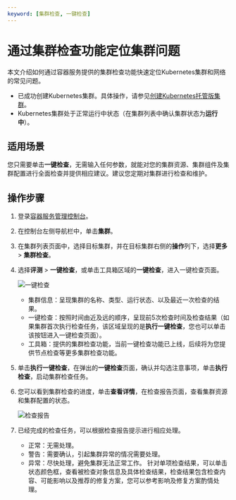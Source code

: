 ```yaml
---
keyword: [集群检查, 一键检查]
---
```


# 通过集群检查功能定位集群问题

本文介绍如何通过容器服务提供的集群检查功能快速定位Kubernetes集群和网络的常见问题。

-   已成功创建Kubernetes集群。具体操作，请参见[创建Kubernetes托管版集群](/intl.zh-CN/Kubernetes集群用户指南/集群/创建集群/创建Kubernetes托管版集群.md)。
-   Kubernetes集群处于正常运行中状态（在集群列表中确认集群状态为**运行中**）。

## 适用场景

您只需要单击**一键检查**，无需输入任何参数，就能对您的集群资源、集群组件及集群配置进行全面检查并提供相应建议。建议您定期对集群进行检查和维护。

## 操作步骤

1.  登录[容器服务管理控制台](https://cs.console.aliyun.com)。

2.  在控制台左侧导航栏中，单击**集群**。

3.  在集群列表页面中，选择目标集群，并在目标集群右侧的**操作**列下，选择**更多** \> **集群检查**。

4.  选择**评测** \> **一键检查**，或单击工具箱区域的**一键检查**，进入一键检查页面。

    ![一键检查](https://help-static-aliyun-doc.aliyuncs.com/assets/img/zh-CN/7127373261/p44809.png)

    -   集群信息：呈现集群的名称、类型、运行状态、以及最近一次检查的结果。
    -   一键检查：按照时间由近及远的顺序，呈现前5次检查时间及检查结果（如果集群首次执行检查任务，该区域呈现的是**执行一键检查**，您也可以单击该按钮进入一键检查页面）。
    -   工具箱：提供的集群检查功能，当前一键检查功能已上线，后续将为您提供节点检查等更多集群检查功能。
5.  单击**执行一键检查**，在弹出的**一键检查**页面，确认并勾选注意事项，单击**执行检查**，启动集群检查任务。

6.  您可以看到集群检查的进度，单击**查看详情**，在检查报告页面，查看集群资源和集群配置的状态。

    ![检查报告](https://help-static-aliyun-doc.aliyuncs.com/assets/img/zh-CN/1846373261/p44813.png)

7.  已经完成的检查任务，可以根据检查报告提示进行相应处理。

    -   正常：无需处理。
    -   警告：需要确认，引起集群异常的情况需要处理。
    -   异常：尽快处理，避免集群无法正常工作。
    针对单项检查结果，可以单击状态颜色框，查看被检查对象信息及具体检查结果，检查结果包含检查内容、可能影响以及推荐的修复方案，您可以参考影响及修复方案酌情处理。


